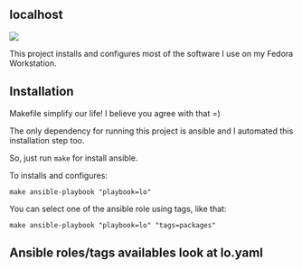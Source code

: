 localhost
---

![](https://raw.githubusercontent.com/lborguetti/localhost/master/assets/localhost-127.0.0.1.jpg)

This project installs and configures most of the software I use on my Fedora Workstation.

## Installation

Makefile simplify our life! I believe you agree with that =)

The only dependency for running this project is ansible and I automated this installation step too.

So, just run `make` for install ansible.

To installs and configures:

```shell
make ansible-playbook "playbook=lo"
```

You can select one of the ansible role using tags, like that:

```shell
make ansible-playbook "playbook=lo" "tags=packages"
```

## Ansible roles/tags availables look at lo.yaml
